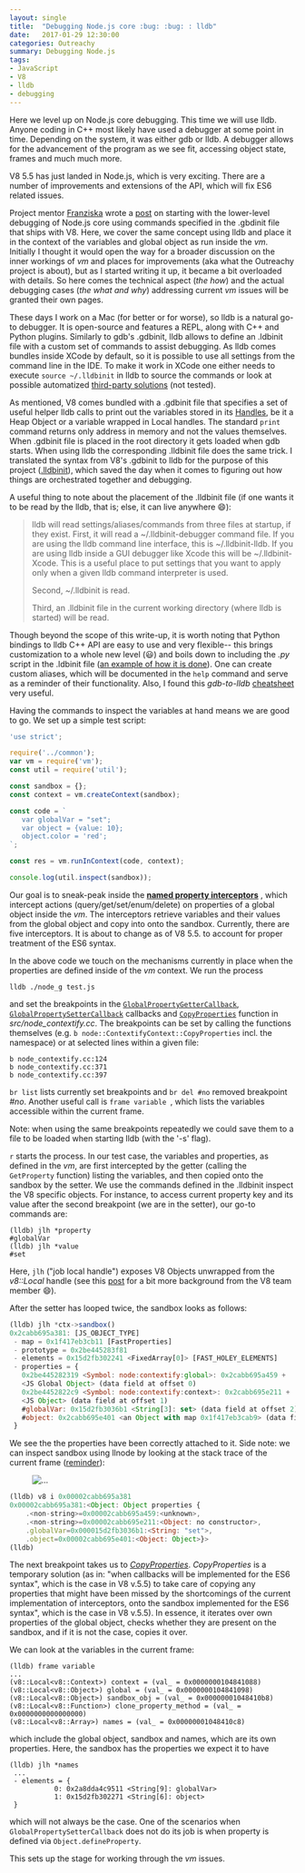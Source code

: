 ```yaml
---
layout: single
title:  "Debugging Node.js core :bug: :bug: : lldb"
date:   2017-01-29 12:30:00
categories: Outreachy
summary: Debugging Node.js
tags:
- JavaScript
- V8
- lldb
- debugging
---
```


Here we level up on Node.js core debugging. This time we will use lldb.
Anyone coding in C++ most likely have used a debugger at some point in time.
Depending on the system, it was either gdb or lldb. A debugger allows for
the advancement of the program
as we see fit, accessing object state, frames and much much more.

V8 5.5 has just landed in Node.js, which is very exciting. There are a number
of improvements and extensions of the API, which will fix ES6 related issues.

Project mentor [Franziska](https://github.com/fhinkel/) wrote a [post](https://medium.com/@franziiii/debug-v8-in-node-js-core-with-gdb-cc753f1f32#.1rpt67eg1)
on starting with the lower-level debugging of Node.js core using commands
specified in the .gbdinit file that ships with V8. Here, we cover the same concept
using lldb and place it in the context of the variables and global object
as run inside the *vm*. Initially I thought it would open the way for a broader
discussion on the inner workings of *vm* and places for improvements
(aka what the Outreachy project is about), but as I started writing it up,
it became a bit overloaded with details. So here comes the technical aspect
(*the how*) and the actual debugging cases (*the what and why*) addressing current
*vm* issues will be granted their own pages.

These days I work on a Mac (for better or for worse), so lldb is
a natural go-to debugger. It is open-source and features a REPL, along with C++
and Python plugins. Similarly to gdb's .gdbinit, lldb allows to define
an .ldbinit file with a custom set of commands to assist debugging.
As lldb comes bundles inside XCode by default, so it is possible to use all settings
from the command line in the IDE. To make it work in XCode one either needs to
execute ```source ~/.lldbinit``` in lldb to source the commands or
look at possible automatized
[third-party solutions](https://github.com/alloy/LLDB-Is-It-Not) (not tested).


As mentioned, V8 comes bundled with a .gdbinit file that specifies a set of
useful helper lldb calls to print out the variables stored in its [Handles](https://github.com/nodejs/node-v0.x-archive/blob/05e6f318c6ecccea73698367010e51812c5b3862/deps/v8/include/v8.h#L144), be it a Heap Object or a variable
wrapped in Local handles. The standard ```print``` command returns only address
in memory and not the values themselves. When .gdbinit file is placed in the
root directory it gets loaded when gdb starts. When using lldb the corresponding
.lldbinit file does the same trick. I translated the syntax from V8's .gdbinit
to lldb for the purpose of this project ([.lldbinit](https://gist.github.com/AnnaMag/80644d61795c983f848d6e8fc437f3ea)),
which saved the day when it comes to figuring out how things are orchestrated
together and debugging.

A useful thing to note about the placement of the .lldbinit file (if one wants it to be read
  by the lldb, that is; else, it can live anywhere :smile:):

>lldb will read settings/aliases/commands from three files at startup, if they exist.
>First, it will read a ~/.lldbinit-debugger command file. If you are using the lldb
command line interface, this is ~/.lldbinit-lldb. If you are using lldb inside
a GUI debugger like Xcode this will be ~/.lldbinit- Xcode. This is a useful place to put settings that you want to apply only when a given lldb command interpreter is used.
>
>Second, ~/.lldbinit is read.
>
>Third, an .lldbinit file in the current working directory (where lldb is started) will be read.


Though beyond the scope of this write-up, it is worth noting
that Python bindings to lldb C++ API are easy to use and very flexible--
this brings customization to a whole new level (:smiley:) and boils down
to including the *.py* script in the .ldbinit file ([an example of how it is done](https://github.com/facebook/chisel)).
One can create custom aliases, which will be documented
in the ```help``` command and serve as a reminder of their functionality.
Also, I found this *gdb-to-lldb* [cheatsheet](http://lldb.llvm.org/lldb-gdb.html)
very useful.

Having the commands to inspect the variables at hand means we are good to go.
We set up a simple test script:

```js
'use strict';

require('../common');
var vm = require('vm');
const util = require('util');

const sandbox = {};
const context = vm.createContext(sandbox);

const code = `
   var globalVar = "set";
   var object = {value: 10};
   object.color = 'red';
`;

const res = vm.runInContext(code, context);

console.log(util.inspect(sandbox));

```

Our goal is to sneak-peak inside the
[**named property interceptors**](https://github.com/nodejs/node/blob/master/src/node_contextify.cc#L201)
, which intercept actions (query/get/set/enum/delete) on properties of a global object
inside the *vm*. The interceptors retrieve variables and their values from
the global object and copy into onto the sandbox.
Currently, there are five interceptors. It is about to change
as of V8 5.5. to account for proper treatment of the ES6 syntax.


In the above code we touch on the mechanisms currently in place when the properties
are defined inside of the *vm* context.
We run the process

```
lldb ./node_g test.js

```

and set the breakpoints in the
[```GlobalPropertyGetterCallback```](https://github.com/nodejs/node/blob/master/src/node_contextify.cc#L346),
[```GlobalPropertySetterCallback```](https://github.com/nodejs/node/blob/master/src/node_contextify.cc#L375) callbacks and
[```CopyProperties```](https://github.com/nodejs/node/blob/master/src/node_contextify.cc#L114)
function in *src/node_contextify.cc*.
The breakpoints can be set by calling the functions themselves
(e.g. ```b node::ContextifyContext::CopyProperties``` incl. the namespace)
or at selected lines within a given file:

```
b node_contextify.cc:124
b node_contextify.cc:371
b node_contextify.cc:397
```

```br list``` lists currently set breakpoints and ```br del #no``` removed
breakpoint *#no*. Another useful call is  ```frame variable ```, which lists
the variables accessible within the current frame.

Note: when using the same breakpoints repeatedly we could save them to a file
to be loaded when starting lldb (with the '-s' flag).

```r``` starts the process.
In our test case, the variables and properties, as defined in the *vm*,
are first intercepted by the getter (calling the ``` GetProperty``` function)
listing the variables,
and then copied onto the sandbox by the setter. We use the commands defined
in the .lldbinit inspect the V8 specific objects.
For instance, to access current property key and its value after the second
breakpoint (we are in the setter), our go-to commands are:

```
(lldb) jlh *property
#globalVar
(lldb) jlh *value
#set
```
Here, ```jlh``` ("job local handle") exposes V8 Objects unwrapped from the
*v8::Local* handle
(see this [post](https://medium.com/@franziiii/debug-v8-in-node-js-core-with-gdb-cc753f1f32#.1rpt67eg1)
for a bit more background from the V8 team member :smile:).

After the setter has looped twice, the sandbox looks as follows:

```js
(lldb) jlh *ctx->sandbox()
0x2cabb695a381: [JS_OBJECT_TYPE]
 - map = 0x1f417eb3cb11 [FastProperties]
 - prototype = 0x2be445283f81
 - elements = 0x15d2fb302241 <FixedArray[0]> [FAST_HOLEY_ELEMENTS]
 - properties = {
   0x2be445282319 <Symbol: node:contextify:global>: 0x2cabb695a459 +
   <JS Global Object> (data field at offset 0)
   0x2be4452822c9 <Symbol: node:contextify:context>: 0x2cabb695e211 +
   <JS Object> (data field at offset 1)
   #globalVar: 0x15d2fb3036b1 <String[3]: set> (data field at offset 2)
   #object: 0x2cabb695e401 <an Object with map 0x1f417eb3cab9> (data field at offset 3)
 }
```

We see the the properties have been correctly attached to it.
Side note: we can inspect sandbox using llnode by looking at the stack trace
of the current frame ([reminder](https://annamag.github.io/codeandart/outreachy/Debugging_part1/)):
<figure>
  <img src="/codeandart/assets/images/bt2.png" alt="...">
  <figcaption></figcaption>
</figure>

```js
(lldb) v8 i 0x00002cabb695a381
0x00002cabb695a381:<Object: Object properties {
    .<non-string>=0x00002cabb695a459:<unknown>,
    .<non-string>=0x00002cabb695e211:<Object: no constructor>,
    .globalVar=0x000015d2fb3036b1:<String: "set">,
    .object=0x00002cabb695e401:<Object: Object>}>
(lldb)
```

The next breakpoint takes us to
[*CopyProperties*](https://github.com/nodejs/node/blob/master/src/node_contextify.cc#L114).
*CopyProperties* is a temporary solution
(as in: "when callbacks will be
implemented for the ES6 syntax", which is the case in V8 v.5.5) to take care of copying any properties
that might have been missed by the shortcomings of the current implementation
of interceptors, onto the sandbox
implemented for the ES6 syntax", which is the case in V8 v.5.5).
In essence, it iterates over own properties of the global object, checks whether
they are present on the sandbox, and if it is not the case, copies it over.

We can look at the variables in the current frame:

```
(lldb) frame variable
...
(v8::Local<v8::Context>) context = (val_ = 0x0000000104841088)
(v8::Local<v8::Object>) global = (val_ = 0x0000000104841098)
(v8::Local<v8::Object>) sandbox_obj = (val_ = 0x00000001048410b8)
(v8::Local<v8::Function>) clone_property_method = (val_ = 0x0000000000000000)
(v8::Local<v8::Array>) names = (val_ = 0x00000001048410c8)
```

which include the global object, sandbox and names, which are its own properties.
Here, the sandbox has the properties we expect it to have

```
(lldb) jlh *names
 ...
 - elements = {
           0: 0x2a8dda4c9511 <String[9]: globalVar>
           1: 0x15d2fb302271 <String[6]: object>
 }
```

which will not always be the case.
One of the scenarios when ```GlobalPropertySetterCallback``` does not do its
job is when property is defined via ```Object.defineProperty```.

This sets up the stage for working through the *vm* issues.
